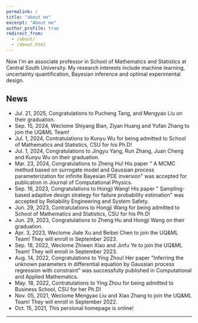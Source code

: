 ```yaml
---
permalink: /
title: "about me"
excerpt: "About me"
author_profile: true
redirect_from: 
  - /about/
  - /about.html
---
```


Now I'm an associate professor in School of Mathematics and Statistics at Central South University. My research interests include machine learning, uncertainty quantification, Bayesian inference and optimal experimental design.

News
------
- Jul. 21, 2025, Congratulations to Pucheng Tang, and Mengyao Liu on their graduation.
- Sep. 15, 2024,  Weclome Shiyang Bian, Ziyan Huang and Yufan Zhang to join the UQ&ML Team! 
- Jul. 1, 2024, Contratulations to Kunyu Wu for being admitted to School of Mathematics and Statistics, CSU for his Ph.D!
- Jul. 1, 2024, Congratulations to Jingyu Yang, Run Zhang, Juan Cheng and Kunyu Wu on their graduation.
- Mar. 23, 2024, Congratulations to Zheng Hu! His paper " A MCMC method based on surrogate model and Gaussian process parameterization for infinite Bayesian PDE inversion" was accepted for publication in Journal of Computational Physics.
- Sep. 16, 2023, Congratulations to Hongji Wang! His paper " Sampling-based adaptive design strategy for failure probability estimation" was accepted by Reliability Engineering and System Safety.
- Jun. 29, 2023, Contratulations to Hongji Wang for being admitted to School of Mathematics and Statistics, CSU for his Ph.D!
- Jun. 29, 2023, Congratulations to Zheng Hu and Hongji Wang on their graduation.
- Apr. 3, 2023,  Weclome Jiale Xu and Beibei Chen to join the UQ&ML Team! They will enroll in September 2023.  
- Sep. 18, 2022,  Weclome Zhiwen Xiao and Jinfu Ye to join the UQ&ML Team! They will enroll in September 2023.  
- Aug. 14, 2022, Congratulations to Ying Zhou! Her paper "Inferring the unknown parameters in differential equation by Gaussian process regression with constraint" was successfully published in Computational and Applied Mathematics.
- May. 18, 2022, Contratulations to Ying Zhou for being admitted to Business School, CSU for her Ph.D!
- Nov. 05, 2021,  Weclome Mengyao Liu and Xiao Zhang to join the UQ&ML Team! They will enroll in September 2022.  
- Oct. 15, 2021,  This persional homepage is online! 
  
---
